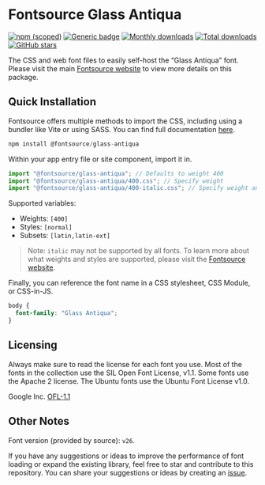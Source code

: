 # Fontsource Glass Antiqua

[![npm (scoped)](https://img.shields.io/npm/v/@fontsource/glass-antiqua?color=brightgreen)](https://www.npmjs.com/package/@fontsource/glass-antiqua) [![Generic badge](https://img.shields.io/badge/fontsource-passing-brightgreen)](https://github.com/fontsource/fontsource) [![Monthly downloads](https://badgen.net/npm/dm/@fontsource/glass-antiqua)](https://github.com/fontsource/fontsource) [![Total downloads](https://badgen.net/npm/dt/@fontsource/glass-antiqua)](https://github.com/fontsource/fontsource) [![GitHub stars](https://img.shields.io/github/stars/fontsource/fontsource.svg?style=social&label=Star)](https://github.com/fontsource/fontsource/stargazers)

The CSS and web font files to easily self-host the “Glass Antiqua” font. Please visit the main [Fontsource website](https://fontsource.org/fonts/glass-antiqua) to view more details on this package.

## Quick Installation

Fontsource offers multiple methods to import the CSS, including using a bundler like Vite or using SASS. You can find full documentation [here](https://fontsource.org/docs/getting-started/introduction).

```javascript
npm install @fontsource/glass-antiqua
```

Within your app entry file or site component, import it in.

```javascript
import "@fontsource/glass-antiqua"; // Defaults to weight 400
import "@fontsource/glass-antiqua/400.css"; // Specify weight
import "@fontsource/glass-antiqua/400-italic.css"; // Specify weight and style
```

Supported variables:
- Weights: `[400]`
- Styles: `[normal]`
- Subsets: `[latin,latin-ext]`

> Note: `italic` may not be supported by all fonts. To learn more about what weights and styles are supported, please visit the [Fontsource website](https://fontsource.org/fonts/glass-antiqua).

Finally, you can reference the font name in a CSS stylesheet, CSS Module, or CSS-in-JS.

```css
body {
  font-family: "Glass Antiqua";
}
```

## Licensing
Always make sure to read the license for each font you use. Most of the fonts in the collection use the SIL Open Font License, v1.1. Some fonts use the Apache 2 license. The Ubuntu fonts use the Ubuntu Font License v1.0.

Google Inc.
[OFL-1.1](http://scripts.sil.org/OFL)

## Other Notes
Font version (provided by source): `v26`.

If you have any suggestions or ideas to improve the performance of font loading or expand the existing library, feel free to star and contribute to this repository. You can share your suggestions or ideas by creating an [issue](https://github.com/fontsource/fontsource/issues).